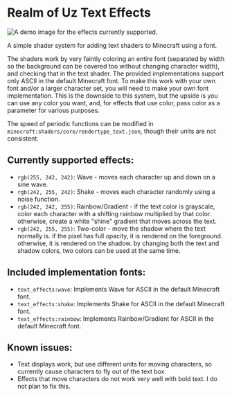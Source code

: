 # Realm of Uz Text Effects

![A demo image for the effects currently supported.](https://github.com/user-attachments/assets/8bbfb9dd-7762-4ec4-9196-23d75ce404ca)

A simple shader system for adding text shaders to Minecraft using a font.

The shaders work by very faintly coloring an entire font (separated by width so the background can be covered too without changing character width), and checking that in the text shader.
The provided implementations support only ASCII in the default Minecraft font. To make this work with your own font and/or a larger character set, you will need to make your own font implementation. This is the downside to this system, but the upside is you can use any color you want, and, for effects that use color, pass color as a parameter for various purposes.

The speed of periodic functions can be modified in `minecraft:shaders/core/rendertype_text.json`, though their units are not consistent.

## Currently supported effects:
- `rgb(255, 242, 242)`: Wave - moves each character up and down on a sine wave.
- `rgb(242, 255, 242)`: Shake - moves each character randomly using a noise function.
- `rgb(242, 242, 255)`: Rainbow/Gradient - if the text color is grayscale, color each character with a shifting rainbow multiplied by that color. otherwise, create a white "shine" gradient that moves across the text.
- `rgb(242, 255, 255)`: Two-color - move the shadow where the text normally is. if the pixel has full opacity, it is rendered on the foreground. otherwise, it is rendered on the shadow. by changing both the text and shadow colors, two colors can be used at the same time.

## Included implementation fonts:
- `text_effects:wave`: Implements Wave for ASCII in the default Minecraft font.
- `text_effects:shake`: Implements Shake for ASCII in the default Minecraft font.
- `text_effects:rainbow`: Implements Rainbow/Gradient for ASCII in the default Minecraft font.

## Known issues:
- Text displays work, but use different units for moving characters, so currently cause characters to fly out of the text box.
- Effects that move characters do not work very well with bold text. I do not plan to fix this.
